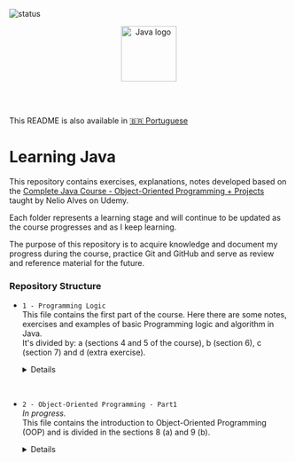 <p >
  <img src="https://img.shields.io/badge/status-in%20progress-green" alt="status" />
</p>

<p align="center">
    <img src="https://upload.wikimedia.org/wikipedia/en/3/30/Java_programming_language_logo.svg" alt="Java logo" width="100"/>
</p>

<br>

<br>

This README is also available in [🇧🇷 Portuguese](README.pt.md)

# Learning Java
This repository contains exercises, explanations, notes developed based on the [Complete Java Course - Object-Oriented Programming + Projects](https://www.udemy.com/course/java-curso-completo/?srsltid=AfmBOor14nRT5sp1sHdTBJcIekjZcpPGDS4cR6vX7PaktXu8lt0-m--) taught by Nelio Alves on Udemy.

Each folder represents a learning stage and will continue to be updated as the course progresses and as I keep learning.  

The purpose of this repository is to acquire knowledge and document my progress during the course, practice Git and GitHub and serve as review and reference material for the future.


### Repository Structure

- `1 - Programming Logic`  
  This file contains the first part of the course. Here there are some notes, exercises and examples of basic Programming logic and algorithm in Java.  
  It's divided by: a (sections 4 and 5 of the course), b (section 6), c (section 7) and d (extra exercise).
  <details>
  <summary>Details</summary>

    - a1 - Outputs  
      The different types of print.
    - a2 - Input  
      The Scanner.
    - a3 - Math Functions  
      Functions to square root, power and module.
    - a4 - Logic operators & Conditional structure  
      Logic Operators including and, or, not and conditional structure (if/else)
    - a5 - Exercises  
      Practicing the topics learned.
    - a6 - Optional-structures  
      Other options to conditional structure including switch case and ternary operator.

    - b - Looping-Constructs Iteration-Statements  
      Looping structures including While, For and do-while
    
    - c1 - Variable names  
      Conventional names.
    - c2 - Bitwise operators  
      Logic operators to work bit to bit
    - c3 - String methods  
      Some interesting methods to use with String.
    - c4 - Functions  
      Function syntax.

    - d - Exercise  
      An extra exercise to practice.

<br>

- `2 - Object-Oriented Programming - Part1`  
  _In progress._  
  This file contains the introduction to Object-Oriented Programming (OOP) and is divided in the sections 8 (a) and 9 (b).    
  <details>
  <summary>Details</summary>

  - `a - Introduction to OOP`  
    It is divided in 2 projects used as examples (a, b), exercises (c) and explanation/exercises about static members (d).
    <details>
    <summary>Details</summary>

    - `a - Project 1 - Triangle`  
      A project that calculates the area of 2 triangles, and tell which area is bigger.  
      It is divided in 3 parts...
        1. Without the use of OOP
        2. Including OOP
        3. Including Cohesion

      This project represents the first contact with the POO concepts in Java!  

    - `b - Project 2 - Stock`  
      Simple project simulating stock management where a product will have the data: name, price, and quantity in stock, and will include the operations of adding to and removing from stock.  
      This project also includes teaching the toString method.  
      Here are the first and second versions of this project (Initial structure with a `Product` class and basic operations. Inclusion of the `toString()` method for product information.).

    - `c - Exercises`  
      Three exercises to practice OOP.  
      1. `Rectangle` -> calculates the area, perimeter and diagonal of a rectangle, based on its sides.
      2. `Salary` -> calculates the salary of the employee based on a percentage of increase
      3. `Student aproved` -> calculates if a student was approved or not based on their grades.

    - `d - Static members`  
      Contains the explanation of static members and a exercise.  
    
  - `b - Constructor-this-overloading-encapsulation`  
    <details>
    <summary>Details</summary>

    - `a - Constructors`  
      Third version of the stock project explaining the use of constructors and the word _`this`_.  
    
    - `b - Overloading`   
      Fourth version of the stock project to explain overloading.  

    - `c - Extra_notes.md`  

    - `d - Encapsulation`  
      Fifth version of stock project including encapsulation and access modifiers.  
    
    - `e - Exercise bank-account`  
      Basic simulation of a bank account, demonstrating encapsulation, use of `this`, and good constructor practices.
    
  - `c - MemoryBehavior-arrays-lists`  
    <details>
    <summary>Details</summary>

    - `a - Reference-and-Value-Types - Memory-deallocation`  
    - `b - Vectors`  
       In `Project` we has 2 examples. The first register the height of X people and return the average. The second register X products and return the average price of them.  
      In `Exercises` there is:   
        - Exercise 1: It receives X numbers and return the negatives, the sum and average.
        - Exercise 2: It receives the name, age and height of X people and returns the average height and percentage of younger than 16 years old.
        - Exercise 3: It receives X numbers and return the heighest and the evens.
        - Exercise 4: It receives the values of 2 vectors (A and B) and, based on them, calculates the resultant vector.  
        - Exercise 5: It's a simulation where a hotel has 10 room (from 0 to 9) and they will be rented to X people. The program receives the name, email and room the person will rent and in the end, displays the rooms that are occupied.

